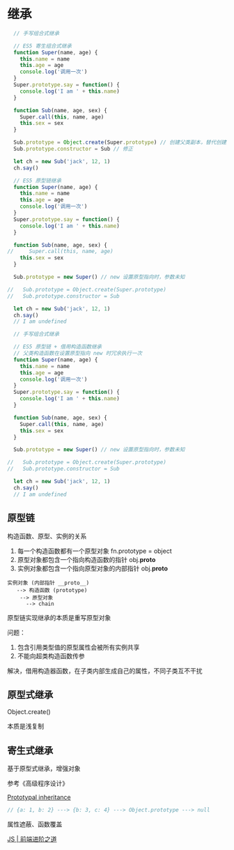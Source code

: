 # 继承

```js
  // 手写组合式继承

  // ES5 寄生组合式继承
  function Super(name, age) {
    this.name = name
    this.age = age
    console.log('调用一次')
  }
  Super.prototype.say = function() {
    console.log('I am ' + this.name)
  }

  function Sub(name, age, sex) {
    Super.call(this, name, age)
    this.sex = sex
  }

  Sub.prototype = Object.create(Super.prototype) // 创建父类副本，替代创建父类实例，带来问题是，构造器指向了父类
  Sub.prototype.constructor = Sub // 修正

  let ch = new Sub('jack', 12, 1)
  ch.say()
```


```js
  // ES5 原型链继承
  function Super(name, age) {
    this.name = name
    this.age = age
    console.log('调用一次')
  }
  Super.prototype.say = function() {
    console.log('I am ' + this.name)
  }

  function Sub(name, age, sex) {
//     Super.call(this, name, age)
    this.sex = sex
  }

  Sub.prototype = new Super() // new 设置原型指向时，参数未知

//   Sub.prototype = Object.create(Super.prototype)
//   Sub.prototype.constructor = Sub

  let ch = new Sub('jack', 12, 1)
  ch.say()
  // I am undefined
```

```js
  // 手写组合式继承

  // ES5 原型链 + 借用构造函数继承
  // 父类构造函数在设置原型指向 new 时冗余执行一次
  function Super(name, age) {
    this.name = name
    this.age = age
    console.log('调用一次')
  }
  Super.prototype.say = function() {
    console.log('I am ' + this.name)
  }

  function Sub(name, age, sex) {
    Super.call(this, name, age)
    this.sex = sex
  }

  Sub.prototype = new Super() // new 设置原型指向时，参数未知

//   Sub.prototype = Object.create(Super.prototype)
//   Sub.prototype.constructor = Sub

  let ch = new Sub('jack', 12, 1)
  ch.say()
  // I am undefined
```

## 原型链
构造函数、原型、实例的关系
1. 每一个构造函数都有一个原型对象 fn.prototype = object
2. 原型对象都包含一个指向构造函数的指针 obj.__proto__
3. 实例对象都包含一个指向原型对象的内部指针 obj.__proto__

```
实例对象 (内部指针 __proto__)
   --> 构造函数 (prototype)
    --> 原型对象
      --> chain
```

原型链实现继承的本质是重写原型对象

问题：
1. 包含引用类型值的原型属性会被所有实例共享
2. 不能向超类构造函数传参

解决，借用构造器函数，在子类内部生成自己的属性，不同子类互不干扰

## 原型式继承
Object.create()

本质是浅复制

## 寄生式继承
基于原型式继承，增强对象

参考《高级程序设计》


[Prototypal inheritance](https://javascript.info/prototype-inheritance)

```js
// {a: 1, b: 2} ---> {b: 3, c: 4} ---> Object.prototype ---> null
```
属性遮蔽、函数覆盖

[JS | 前端进阶之道](https://yuchengkai.cn/docs/frontend/#%25E7%25BB%25A7%25E6%2589%25BF)
